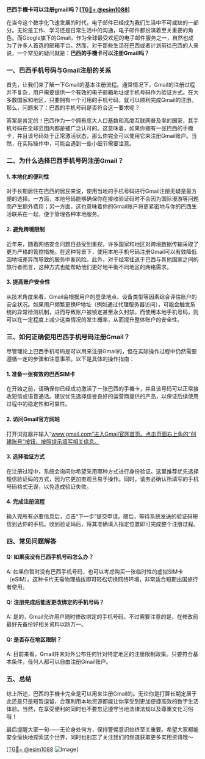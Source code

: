 **巴西手機卡可以注册gmail吗？[[TG💪+ @esim1088](https://t.me/s/esim1088)]**

在当今这个数字化飞速发展的时代，电子邮件已经成为我们生活中不可或缺的一部分。无论是工作、学习还是日常生活中的沟通，电子邮件都扮演着至关重要的角色。而Google旗下的Gmail，作为全球最受欢迎的电子邮件服务之一，自然也成为了许多人首选的邮箱平台。然而，对于那些生活在巴西或者计划前往巴西的人来说，一个常见的疑问就是：**巴西的手機卡可以注册Gmail吗？**

### 一、巴西手机号码与Gmail注册的关系

首先，让我们来了解一下Gmail的基本注册流程。通常情况下，Gmail的注册过程并不复杂，用户需要提供一个有效的电子邮箱地址或手机号码作为验证方式。在大多数国家和地区，只要拥有一个可用的手机号码，就可以顺利完成Gmail的注册。那么，问题来了：巴西的手机号码是否符合这一要求呢？

答案是肯定的！巴西作为一个拥有庞大人口基数和高度互联网普及率的国家，其手机号码在全球范围内都是被广泛认可的。这意味着，如果你拥有一张巴西的手機卡，并且该号码处于正常激活状态，那么你完全可以使用它来注册Gmail账户。当然，在实际操作中，可能会遇到一些小细节需要注意。

### 二、为什么选择巴西手机号码注册Gmail？

#### 1. **本地化的便利性**
对于长期居住在巴西的居民来说，使用当地的手机号码进行Gmail注册无疑是最方便的选择。一方面，本地号码能够确保你在接收验证码时不会因为国际漫游等问题而产生额外费用；另一方面，这也意味着你的Gmail账户将更紧密地与你的巴西生活联系在一起，便于管理各种本地服务。

#### 2. **避免跨境限制**
近年来，随着网络安全问题日益受到重视，许多国家和地区对跨境数据传输采取了更为严格的管控措施。在这种背景下，使用本地手机号码注册Gmail可以有效降低因地域差异而导致的服务中断风险。此外，对于经常往返于巴西与其他国家之间的旅行者而言，这种方式也能帮助他们更好地平衡不同地区的网络需求。

#### 3. **提高账户安全性**
从技术角度来看，Gmail会根据用户的登录地点、设备类型等因素综合评估账户的安全状况。如果用户频繁更换IP地址（例如通过代理服务器访问），可能会触发系统的异常检测机制，进而导致账户被锁定甚至永久封禁。而使用本地手机号码，则可以在一定程度上减少这类情况的发生概率，从而提升整体账户的安全性。

### 三、如何正确使用巴西手机号码注册Gmail？

尽管理论上巴西手机号码是可以用来注册Gmail的，但在实际操作过程中仍然需要遵循一定的步骤和注意事项。以下是具体的操作指南：

#### 1. **准备一张有效的巴西SIM卡**
在开始之前，请确保你已经成功激活了一张巴西的手機卡，并且该号码可以正常接收短信或语音通话。建议优先选择信誉良好的运营商提供的产品，以保证后续使用过程中的稳定性和可靠性。

#### 2. **访问Gmail官方网站**
打开浏览器并输入“www.gmail.com”进入Gmail官网首页。点击页面右上角的“创建账号”按钮，按照提示填写相关信息。

#### 3. **选择验证方式**
在注册过程中，系统会询问你希望采用哪种方式进行身份验证。这里推荐优先选择短信验证码的方式，因为它更加直观且易于操作。同时，请务必确认所填写的手机号码格式无误，以免造成验证失败。

#### 4. **完成注册流程**
输入完所有必要信息后，点击“下一步”提交申请。随后，等待系统发送的验证码短信到达你的手机。收到验证码后，将其准确填入指定位置即可完成整个注册过程。

### 四、常见问题解答

#### Q: 如果我没有巴西手机号码怎么办？
A: 如果你暂时没有巴西手机号码，也可以考虑购买一张临时性的虚拟SIM卡（eSIM）。这种卡片无需物理插拔即可轻松切换网络环境，非常适合短期出国旅行者使用。

#### Q: 注册完成后能否更改绑定的手机号码？
A: 是的，Gmail允许用户随时修改绑定的手机号码。不过需要注意的是，在修改前最好先备份好相关资料以防万一。

#### Q: 是否存在地区限制？
A: 目前来看，Gmail并未对外公布任何针对特定地区的注册限制政策。只要符合基本条件，任何人都可以自由注册Gmail账户。

### 五、总结

综上所述，巴西的手機卡完全是可以用来注册Gmail的。无论你是打算长期定居于此还是只是短暂逗留，合理利用本地资源都能让你享受到更加便捷高效的数字生活体验。当然，在享受便利的同时也不要忘记遵守当地法律法规以及尊重文化习俗哦！

最后提醒大家一句——无论身处何方，保持警惕意识始终至关重要。希望大家都能安全愉快地探索这个世界，同时也别忘了关注我们的频道获取更多实用资讯哦～

[[TG💪+ @esim1088](https://t.me/s/esim1088) ![Image](https://i.postimg.cc/4NQfJmqS/Snipaste-2025-05-13-00-14-12.png)]